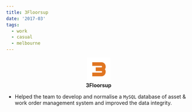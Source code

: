 ```yaml
---
title: 3Floorsup
date: '2017-03'
tags:
  - work
  - casual
  - melbourne
---
```

<p align='center'>
  <img src='/assets/stories/3floorsup.png' height='64' /><br />
  <b>3Floorsup</b>
</p>

* Helped the team to develop and normalise a `MySQL` database of asset & work order management system and improved the data integrity.

